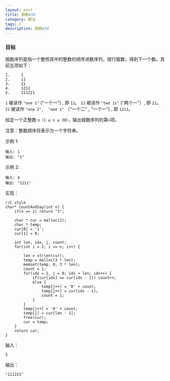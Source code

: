 ```yaml
---
layout: post
title: 报数#38
category: 算法
tags: C
description: 报数#38
--- 
```


### 目标

报数序列是指一个整照其中的整数的顺序进数序列，按行报数，得到下一个数。其前五项如下：

	1.     1
	2.     11
	3.     21
	4.     1211
	5.     111221

`1` 被读作  `"one 1"`  ("一个一") , 即 `11`。
`11` 被读作 `"two 1s"` ("两个一"）, 即 `21`。
`21` 被读作 `"one 2",  "one 1"` （"一个二" ,  "一个一") , 即 `1211`。

给定一个正整数 `n（1 ≤ n ≤ 30）`，输出报数序列的第` n `项。

注意：整数顺序将表示为一个字符串。

 

示例 1:
	
	输入: 1
	输出: "1"

示例 2:

	输入: 4
	输出: "1211"


实现：

	//C style
	char* countAndSay(int n) {
	    if(n == 1) return "1";
	
	    char * cur = malloc(2);
	    char * temp;
	    cur[0] = '1';
	    cur[1] = 0;
	
	    int len, idx, j, count;
	    for(int i = 2; i <= n; i++) {
	
	        len = strlen(cur);
	        temp = malloc(3 * len);
	        memset(temp, 0, 3 * len);
	        count = 1;
	        for(idx = 1, j = 0; idx < len; idx++) {
	            if(cur[idx] == cur[idx - 1]) count++;
	            else {
	                temp[j++] = '0' + count;
	                temp[j++] = cur[idx - 1];
	                count = 1;
	            }
	        }
	        temp[j++] = '0' + count;
	        temp[j] = cur[len - 1];
	        free(cur);
	        cur = temp;
	    }
	    return cur;
	}
	
输入：
	
	5

输出：

	"111221"
